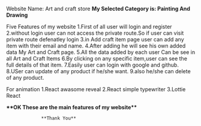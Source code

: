 Website Name: Art and craft store
**My Selected Category is: Painting And Drawing**

Five Features of my website
1.First of all user will login and register
2.without login user can not access the private route.So if user can visit private route defenatley login
3.in Add craft item page user can add any item with their email and name.
4.After adding he will see his own added data My Art and Craft page.
5.All the data added by each user Can be see in all Art and Craft Items
6.By clicking on any specific item,user can see the full details of that item.
7.Easily user can login with google and github.
8.USer can update of any product if he/she want.
9.also he/she can delete of any product.

For animation
1.React awasome reveal
2.React simple typewriter
3.Lottie React

**\*\***OK These are the main features of my website**\*\***

                 **Thank You**
